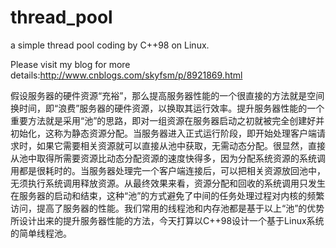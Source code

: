 # thread_pool
a simple thread pool coding by C++98 on Linux.

Please visit my blog for more details:http://www.cnblogs.com/skyfsm/p/8921869.html

假设服务器的硬件资源“充裕”，那么提高服务器性能的一个很直接的方法就是空间换时间，即“浪费”服务器的硬件资源，以换取其运行效率。提升服务器性能的一个重要方法就是采用“池”的思路，即对一组资源在服务器启动之初就被完全创建好并初始化，这称为静态资源分配。当服务器进入正式运行阶段，即开始处理客户端请求时，如果它需要相关资源就可以直接从池中获取，无需动态分配。很显然，直接从池中取得所需要资源比动态分配资源的速度快得多，因为分配系统资源的系统调用都是很耗时的。当服务器处理完一个客户端连接后，可以把相关资源放回池中，无须执行系统调用释放资源。从最终效果来看，资源分配和回收的系统调用只发生在服务器的启动和结束，这种“池”的方式避免了中间的任务处理过程对内核的频繁访问，提高了服务器的性能。我们常用的线程池和内存池都是基于以上“池”的优势所设计出来的提升服务器性能的方法，今天打算以C++98设计一个基于Linux系统的简单线程池。
